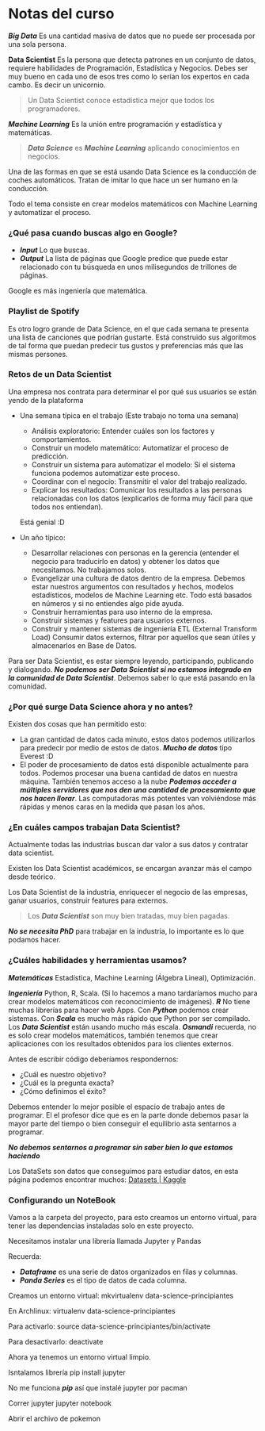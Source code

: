# Notas del curso

***Big Data*** Es una cantidad masiva de datos que no puede ser procesada por una sola persona.

**Data Scientist** Es la persona que detecta patrones en un conjunto de datos, requiere habilidades de Programación, Estadística y Negocios. Debes ser muy bueno en cada uno de esos tres como lo serían los expertos en cada cambo. Es decir un unicornio.

> Un Data Scientist conoce estadística mejor que todos los programadores.

***Machine Learning*** Es la unión entre programación y estadística y matemáticas.

> ***Data Science*** es ***Machine Learning*** aplicando conocimientos en negocios.

Una de las formas en que se está usando Data Science es la conducción de coches automáticos. Tratan de imitar lo que hace un ser humano en la conducción.

Todo el tema consiste en crear modelos matemáticos con Machine Learning y automatizar el proceso.

### ¿Qué pasa cuando buscas algo en Google?
- ***Input*** Lo que buscas.
- ***Output*** La lista de páginas que Google predice que puede estar relacionado con tu búsqueda en unos milisegundos de trillones de páginas.

Google es más ingeniería que matemática.

### Playlist de Spotify
Es otro logro grande de Data Science, en el que cada semana te presenta una lista de canciones que podrían gustarte. Está construido sus algoritmos de tal forma que puedan predecir tus gustos y preferencias más que las mismas persones.

### Retos de un Data Scientist
Una empresa nos contrata para determinar el por qué sus usuarios se están yendo de la plataforma

- Una semana típica en el trabajo (Este trabajo no toma una semana)
  - Análisis exploratorio: Entender cuáles son los factores y comportamientos.
  - Construir un modelo matemático: Automatizar el proceso de predicción.
  - Construir un sistema para automatizar el modelo: Si el sistema funciona podemos automatizar este proceso.
  - Coordinar con el negocio: Transmitir el valor del trabajo realizado.
  - Explicar los resultados: Comunicar los resultados a las personas relacionadas con los datos (explicarlos de forma muy fácil para que todos nos entiendan).

  Está genial :D

- Un año típico:
  - Desarrollar relaciones con personas en la gerencia (entender el negocio para traducirlo en datos) y obtener los datos que necesitamos. No trabajamos solos.
  - Evangelizar una cultura de datos dentro de la empresa. Debemos estar nuestros argumentos con resultados y hechos, modelos estadísticos, modelos de Machine Learning etc. Todo está basados en números y si no entiendes algo pide ayuda.
  - Construir herramientas para uso interno de la empresa.
  - Construir sistemas y features para usuarios externos. 
  - Construir y mantener sistemas de ingeniería ETL (External Transform Load) Consumir datos externos, filtrar por aquellos que sean útiles y almacenarlos en Base de Datos.

Para ser Data Scientist, es estar siempre leyendo, participando, publicando y dialogando. ***No podemos ser Data Scientist si no estamos integrado en la comunidad de Data Scientist***. Debemos saber lo que está pasando en la comunidad.

### ¿Por qué surge Data Science ahora y no antes?
Existen dos cosas que han permitido esto:
- La gran cantidad de datos cada minuto, estos datos podemos utilizarlos para predecir por medio de estos de datos. ***Mucho de datos*** tipo Everest :D
- El poder de procesamiento de datos está disponible actualmente para todos. Podemos procesar una buena cantidad de datos en nuestra máquina. También tenemos acceso a la nube ***Podemos acceder a múltiples servidores que nos den una cantidad de procesamiento que nos hacen llorar***. Las computadoras más potentes van volviéndose más rápidas y menos caras en la medida que pasan los años.

### ¿En cuáles campos trabajan Data Scientist?
Actualmente todas las industrias buscan dar valor a sus datos y contratar data scientist.

Existen los Data Scientist académicos, se encargan avanzar más el campo desde teórico.

Los Data Scientist de la industria, enriquecer el negocio de las empresas, ganar usuarios, construir features para externos.

> Los ***Data Scientist*** son muy bien tratadas, muy bien pagadas.

***No se necesita PhD*** para trabajar en la industria, lo importante es lo que podamos hacer.

### ¿Cuáles habilidades y herramientas usamos?

***Matemáticas*** Estadística, Machine Learning (Álgebra Lineal), Optimización.

***Ingeniería*** Python, R, Scala. (Si lo hacemos a mano tardaríamos mucho para crear modelos matemáticos con reconocimiento de imágenes). ***R*** No tiene muchas librerías para hacer web Apps. Con ***Python*** podemos crear sistemas. Con ***Scala*** es mucho más rápido que Python por ser compilado. Los ***Data Scientist*** están usando mucho más escala. ***Osmandi*** recuerda, no es solo crear modelos matemáticos, también tenemos que crear aplicaciones con los resultados obtenidos para los clientes externos.

Antes de escribir código deberíamos respondernos:
- ¿Cuál es nuestro objetivo?
- ¿Cuál es la pregunta exacta?
- ¿Cómo definimos el éxito?

Debemos entender lo mejor posible el espacio de trabajo antes de programar. El el profesor dice que es en la parte donde debemos pasar la mayor parte del tiempo o bien conseguir el equilibrio asta sentarnos a programar.

***No debemos sentarnos a programar sin saber bien lo que estamos haciendo***

Los DataSets son datos que conseguimos para estudiar datos, en esta página podemos encontrar muchos:
[Datasets | Kaggle](https://www.kaggle.com/datasets)

### Configurando un NoteBook

Vamos a la carpeta del proyecto, para esto creamos un entorno virtual, para tener las dependencias instaladas solo en este proyecto.

Necesitamos instalar una librería llamada Jupyter y Pandas

Recuerda:
- ***Dataframe*** es una serie de datos organizados en filas y columnas.
- ***Panda Series*** es el tipo de datos de cada columna.

Creamos un entorno virtual:
mkvirtualenv data-science-principiantes

En Archlinux:
virtualenv data-science-principiantes

Para activarlo:
source data-science-principiantes/bin/activate

Para desactivarlo:
deactivate

Ahora ya tenemos un entorno virtual limpio.

Isntalamos librería
pip install jupyter

No me funciona ***pip*** así que instalé jupyter por pacman

Correr jupyter
jupyter notebook

Abrir el archivo de pokemon
